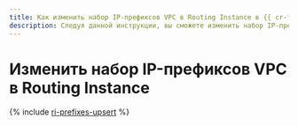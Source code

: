 ```yaml
---
title: Как изменить набор IP-префиксов VPC в Routing Instance в {{ cr-full-name }}
description: Следуя данной инструкции, вы сможете изменить набор IP-префиксов VPC в Routing Instance.
---
```


# Изменить набор IP-префиксов VPC в Routing Instance

{% include [ri-prefixes-upsert](../../_tutorials/routing/ri-prefixes-upsert.md) %}
